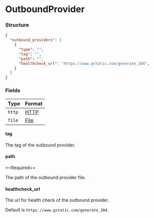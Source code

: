 # OutboundProvider

### Structure

```json
{
  "outbound_providers": [
    {
      "type": "",
      "tag": "",
      "path": "",
      "healthcheck_url": "https://www.gstatic.com/generate_204",
    }
  ]
}
```

### Fields

| Type   | Format         |
|--------|----------------|
| `http` | [HTTP](./http) |
| `file` | [File](./file) |

#### tag

The tag of the outbound provider.

#### path

==Required==

The path of the outbound provider file.

#### healthcheck_url

The url for health check of the outbound provider.

Default is `https://www.gstatic.com/generate_204`.
